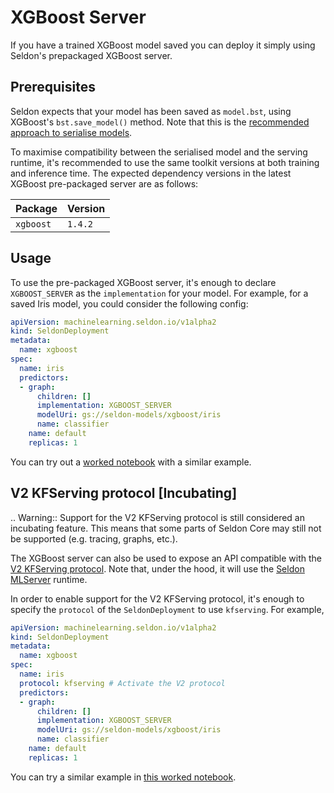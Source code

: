 # XGBoost Server

If you have a trained XGBoost model saved you can deploy it simply using
Seldon's prepackaged XGBoost server.

## Prerequisites

Seldon expects that your model has been saved as `model.bst`, using XGBoost's
`bst.save_model()` method.
Note that this is the [recommended approach to serialise
models](https://xgboost.readthedocs.io/en/latest/tutorials/saving_model.html).

To maximise compatibility between the serialised model and the serving runtime,
it's recommended to use the same toolkit versions at both training and
inference time. 
The expected dependency versions in the latest XGBoost pre-packaged server are
as follows:

| Package | Version |
| ------ | ----- |
| `xgboost` | `1.4.2` |

## Usage

To use the pre-packaged XGBoost server, it's enough to declare `XGBOOST_SERVER`
as the `implementation` for your model.
For example, for a saved Iris model, you could consider the following config:

```yaml
apiVersion: machinelearning.seldon.io/v1alpha2
kind: SeldonDeployment
metadata:
  name: xgboost
spec:
  name: iris
  predictors:
  - graph:
      children: []
      implementation: XGBOOST_SERVER
      modelUri: gs://seldon-models/xgboost/iris
      name: classifier
    name: default
    replicas: 1
```

You can try out a [worked notebook](../examples/server_examples.html) with a
similar example.

## V2 KFServing protocol [Incubating]

.. Warning:: 
  Support for the V2 KFServing protocol is still considered an incubating
  feature.
  This means that some parts of Seldon Core may still not be supported (e.g.
  tracing, graphs, etc.).

The XGBoost server can also be used to expose an API compatible with the [V2
KFServing protocol](../graph/protocols.md#v2-kfserving-protocol).
Note that, under the hood, it will use the [Seldon
MLServer](https://github.com/SeldonIO/MLServer) runtime.

In order to enable support for the V2 KFServing protocol, it's enough to
specify the `protocol` of the `SeldonDeployment` to use `kfserving`.
For example,

```yaml
apiVersion: machinelearning.seldon.io/v1alpha2
kind: SeldonDeployment
metadata:
  name: xgboost
spec:
  name: iris
  protocol: kfserving # Activate the V2 protocol
  predictors:
  - graph:
      children: []
      implementation: XGBOOST_SERVER
      modelUri: gs://seldon-models/xgboost/iris
      name: classifier
    name: default
    replicas: 1
```

You can try a similar example in [this worked
notebook](../examples/server_examples.html).
